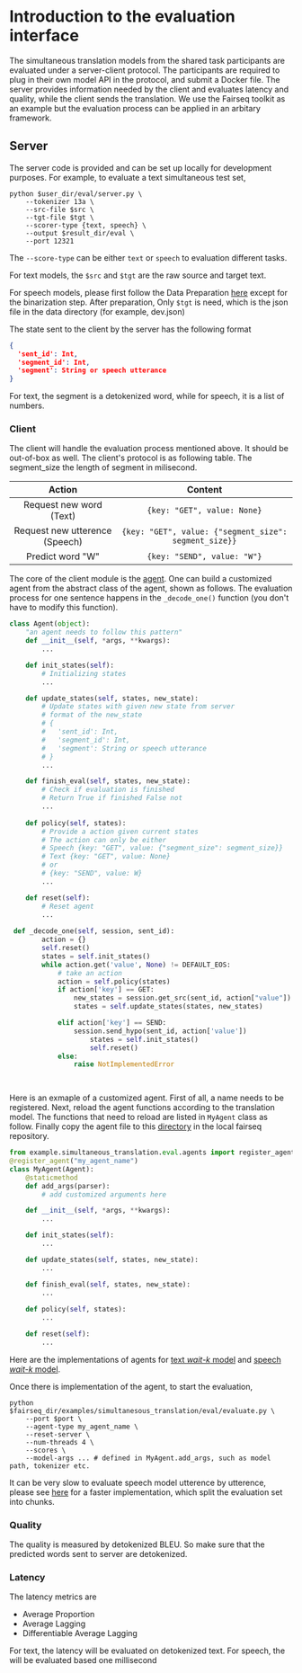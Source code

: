 # Introduction to the evaluation interface
The simultaneous translation models from the shared task participants are evaluated under a server-client protocol. 
The participants are required to plug in their own model API in the protocol, and submit a Docker file.
The server provides information needed by the client and evaluates latency and quality, while the client sends the translation. 
We use the Fairseq toolkit as an example but the evaluation process can be applied in an arbitary framework.

## Server
The server code is provided and can be set up locally for development purposes. For example, to evaluate a text simultaneous test set,

```shell
python $user_dir/eval/server.py \
    --tokenizer 13a \
    --src-file $src \
    --tgt-file $tgt \
    --scorer-type {text, speech} \
    --output $result_dir/eval \
    --port 12321
```
The `--score-type` can be either `text` or `speech` to evaluation different tasks.

For text models, the `$src` and `$tgt` are the raw source and target text.

For speech models, please first follow the Data Preparation [here](baseline.md) except for the binarization step. After preparation, Only `$tgt` is need, which is the json file in the data directory (for example, dev.json)

The state sent to the client by the server has the following format
```json
{
  'sent_id': Int,
  'segment_id': Int,
  'segment': String or speech utterance
}
```
For text, the segment is a detokenized word, while for speech, it is a list of numbers.

### Client
The client will handle the evaluation process mentioned above. It should be out-of-box as well. The client's protocol is as following table.  The segment_size the length of segment in milisecond.

|Action|Content|
|:---:|:---:|
|Request new word (Text)| ```{key: "GET", value: None}```|
|Request new utterence (Speech) | ```{key: "GET", value: {"segment_size": segment_size}}```|
|Predict word "W"| ```{key: "SEND", value: "W"}```|

The core of the client module is the [agent](../eval/agents/agent.py). 
One can build a customized agent from the abstract class of the agent, shown as follows.
The evaluation process for one sentence happens in the `_decode_one()` function (you don't have to modify this function).

```python
class Agent(object):
    "an agent needs to follow this pattern"
    def __init__(self, *args, **kwargs):
        ...

    def init_states(self):
        # Initializing states
        ...

    def update_states(self, states, new_state):
        # Update states with given new state from server
        # format of the new_state
        # {
        #   'sent_id': Int,
        #   'segment_id': Int,
        #   'segment': String or speech utterance
        # }
        ...

    def finish_eval(self, states, new_state):
        # Check if evaluation is finished
        # Return True if finished False not
        ...
    
    def policy(self, states):
        # Provide a action given current states
        # The action can only be either
        # Speech {key: "GET", value: {"segment_size": segment_size}}
        # Text {key: "GET", value: None}
        # or
        # {key: "SEND", value: W}
        ...

    def reset(self):
        # Reset agent
        ...
        
 def _decode_one(self, session, sent_id):
        action = {}
        self.reset()
        states = self.init_states()
        while action.get('value', None) != DEFAULT_EOS:
            # take an action
            action = self.policy(states)
            if action['key'] == GET:
                new_states = session.get_src(sent_id, action["value"])
                states = self.update_states(states, new_states)

            elif action['key'] == SEND:
                session.send_hypo(sent_id, action['value'])
                    states = self.init_states() 
                    self.reset()
            else:
                raise NotImplementedError

 
```

Here is an exmaple of a customized agent. 
First of all, a name needs to be registered. 
Next, reload the agent functions according to the translation model. 
The functions that need to reload are listed in `MyAgent` class as follow. 
Finally copy the agent file to this [directory](../eval/agents) in the local fairseq repository.
```python
from example.simultaneous_translation.eval.agents import register_agent
@register_agent("my_agent_name")
class MyAgent(Agent):
    @staticmethod
    def add_args(parser):
        # add customized arguments here

    def __init__(self, *args, **kwargs):
        ...

    def init_states(self):
        ...

    def update_states(self, states, new_state):    
        ...

    def finish_eval(self, states, new_state):
        ...
    
    def policy(self, states):
        ...

    def reset(self):
        ...

```

Here are the implementations of agents for [text *wait-k* model](../eval/agents/simul_trans_text_agent.py) and [speech *wait-k* model](../eval/agents/simul_trans_speech_agent.py).

Once there is implementation of the agent, to start the evaluation, 
```
python $fairseq_dir/examples/simultanesous_translation/eval/evaluate.py \
    --port $port \
    --agent-type my_agent_name \
    --reset-server \
    --num-threads 4 \
    --scores \
    --model-args ... # defined in MyAgent.add_args, such as model path, tokenizer etc.
```

It can be very slow to evaluate speech model utterence by utterence, please see [here](../scripts/start-multi-client.sh) for a faster implementation, which split the evaluation set into chunks.

### Quality

The quality is measured by detokenized BLEU. So make sure that the predicted words sent to server are detokenized.

### Latency
The latency metrics are 
* Average Proportion
* Average Lagging
* Differentiable Average Lagging

For text, the latency will be evaluated on detokenized text. For speech, the will be evaluated based one millisecond
